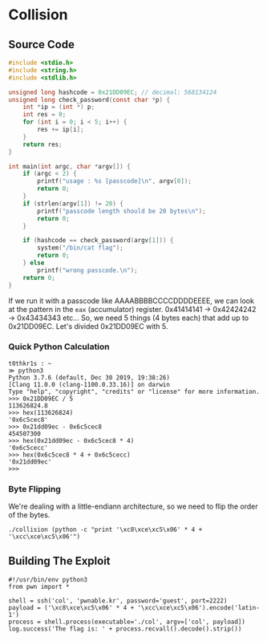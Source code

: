 # Collision

## Source Code

```c
#include <stdio.h>
#include <string.h>
#include <stdlib.h>

unsigned long hashcode = 0x21DD09EC; // decimal: 568134124
unsigned long check_password(const char *p) {
    int *ip = (int *) p;
    int res = 0;
    for (int i = 0; i < 5; i++) {
        res += ip[i];
    }
    return res;
}

int main(int argc, char *argv[]) {
    if (argc < 2) {
        printf("usage : %s [passcode]\n", argv[0]);
        return 0;
    }
    if (strlen(argv[1]) != 20) {
        printf("passcode length should be 20 bytes\n");
        return 0;
    }

    if (hashcode == check_password(argv[1])) {
        system("/bin/cat flag");
        return 0;
    } else
        printf("wrong passcode.\n");
    return 0;
}
```

If we run it with a passcode like AAAABBBBCCCCDDDDEEEE, we can look at the pattern in the `eax` (accumulator) register. 0x41414141 -> 0x42424242 -> 0x43434343 etc... So, we need 5 things (4 bytes each) that add up to 0x21DD09EC. Let's divided 0x21DD09EC with 5.

### Quick Python Calculation

```
t0thkr1s : ~
≫ python3
Python 3.7.6 (default, Dec 30 2019, 19:38:26)
[Clang 11.0.0 (clang-1100.0.33.16)] on darwin
Type "help", "copyright", "credits" or "license" for more information.
>>> 0x21DD09EC / 5
113626824.8
>>> hex(113626824)
'0x6c5cec8'
>>> 0x21dd09ec - 0x6c5cec8
454507300
>>> hex(0x21dd09ec - 0x6c5cec8 * 4)
'0x6c5cecc'
>>> hex(0x6c5cec8 * 4 + 0x6c5cecc)
'0x21dd09ec'
>>>
```

### Byte Flipping

We're dealing with a little-endiann architecture, so we need to flip the order of the bytes.

```
./collision (python -c "print '\xc8\xce\xc5\x06' * 4 + '\xcc\xce\xc5\x06'")
```

## Building The Exploit

```python3
#!/usr/bin/env python3
from pwn import *

shell = ssh('col', 'pwnable.kr', password='guest', port=2222)
payload = ('\xc8\xce\xc5\x06' * 4 + '\xcc\xce\xc5\x06').encode('latin-1')
process = shell.process(executable='./col', argv=['col', payload])
log.success('The flag is: ' + process.recvall().decode().strip())
```
